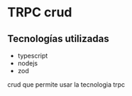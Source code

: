 # TRPC crud
## Tecnologías utilizadas
* typescript
* nodejs
* zod


crud que permite usar la tecnologia trpc

